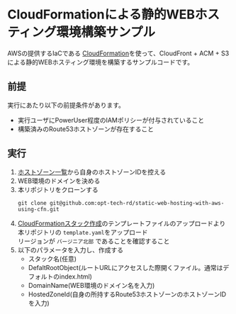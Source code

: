 # CloudFormationによる静的WEBホスティング環境構築サンプル

AWSの提供するIaCである [CloudFormation](https://aws.amazon.com/jp/cloudformation/)を使って、CloudFront + ACM + S3による静的WEBホスティング環境を構築するサンプルコードです。  

## 前提

実行にあたり以下の前提条件があります。  
- 実行ユーザにPowerUser程度のIAMポリシーが付与されていること
- 構築済みのRoute53ホストゾーンが存在すること

## 実行

1. [ホストゾーン一覧](https://us-east-1.console.aws.amazon.com/route53/v2/hostedzones)から自身のホストゾーンIDを控える  
1. WEB環境のドメインを決める  
1. 本リポジトリをクローンする  
    ```
    git clone git@github.com:opt-tech-rd/static-web-hosting-with-aws-using-cfn.git
    ```
1. [CloudFormationスタック作成](https://us-east-1.console.aws.amazon.com/cloudformation/home?region=us-east-1#/stacks/create)のテンプレートファイルのアップロードより本リポジトリの `template.yaml`をアップロード  
    リージョンが `バージニア北部` であることを確認すること  
1. 以下のパラメータを入力し、作成する  
    - スタック名(任意)
    - DefaltRootObject(ルートURLにアクセスした際開くファイル。通常はデフォルトのindex.html)
    - DomainName(WEB環境のドメイン名を入力)
    - HostedZoneId(自身の所持するRoute53ホストゾーンのホストゾーンIDを入力)
